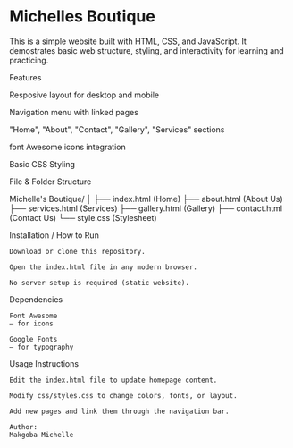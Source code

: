 # Michelles Boutique
This is a simple website built with HTML, CSS, and JavaScript.
It demostrates basic web structure, styling, and interactivity for learning and practicing.

Features

Resposive layout for desktop and mobile

Navigation menu with linked pages 

"Home", "About", "Contact", "Gallery", "Services" sections

font Awesome icons integration

Basic CSS Styling



File & Folder Structure

Michelle's Boutique/
│
├── index.html          (Home)
├── about.html          (About Us)
├── services.html       (Services)
├── gallery.html        (Gallery)
├── contact.html        (Contact Us)
└── style.css           (Stylesheet)


Installation / How to Run

    Download or clone this repository.

    Open the index.html file in any modern browser.

    No server setup is required (static website).

Dependencies

    Font Awesome
    – for icons

    Google Fonts
    – for typography

Usage Instructions

    Edit the index.html file to update homepage content.

    Modify css/styles.css to change colors, fonts, or layout.

    Add new pages and link them through the navigation bar.

    Author:
    Makgoba Michelle


